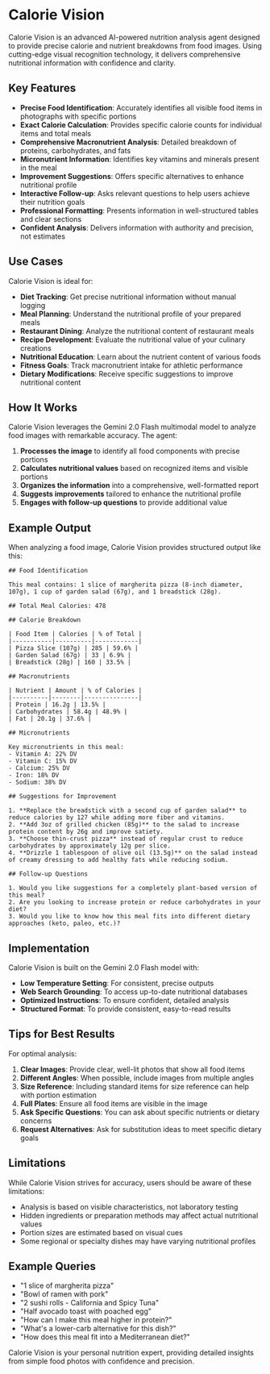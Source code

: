 # Calorie Vision

Calorie Vision is an advanced AI-powered nutrition analysis agent designed to provide precise calorie and nutrient breakdowns from food images. Using cutting-edge visual recognition technology, it delivers comprehensive nutritional information with confidence and clarity.

## Key Features

- **Precise Food Identification**: Accurately identifies all visible food items in photographs with specific portions
- **Exact Calorie Calculation**: Provides specific calorie counts for individual items and total meals
- **Comprehensive Macronutrient Analysis**: Detailed breakdown of proteins, carbohydrates, and fats
- **Micronutrient Information**: Identifies key vitamins and minerals present in the meal
- **Improvement Suggestions**: Offers specific alternatives to enhance nutritional profile
- **Interactive Follow-up**: Asks relevant questions to help users achieve their nutrition goals
- **Professional Formatting**: Presents information in well-structured tables and clear sections
- **Confident Analysis**: Delivers information with authority and precision, not estimates

## Use Cases

Calorie Vision is ideal for:

- **Diet Tracking**: Get precise nutritional information without manual logging
- **Meal Planning**: Understand the nutritional profile of your prepared meals
- **Restaurant Dining**: Analyze the nutritional content of restaurant meals
- **Recipe Development**: Evaluate the nutritional value of your culinary creations
- **Nutritional Education**: Learn about the nutrient content of various foods
- **Fitness Goals**: Track macronutrient intake for athletic performance
- **Dietary Modifications**: Receive specific suggestions to improve nutritional content

## How It Works

Calorie Vision leverages the Gemini 2.0 Flash multimodal model to analyze food images with remarkable accuracy. The agent:

1. **Processes the image** to identify all food components with precise portions
2. **Calculates nutritional values** based on recognized items and visible portions
3. **Organizes the information** into a comprehensive, well-formatted report
4. **Suggests improvements** tailored to enhance the nutritional profile
5. **Engages with follow-up questions** to provide additional value

## Example Output

When analyzing a food image, Calorie Vision provides structured output like this:

```
## Food Identification

This meal contains: 1 slice of margherita pizza (8-inch diameter, 107g), 1 cup of garden salad (67g), and 1 breadstick (28g).

## Total Meal Calories: 478

## Calorie Breakdown

| Food Item | Calories | % of Total |
|-----------|----------|------------|
| Pizza Slice (107g) | 285 | 59.6% |
| Garden Salad (67g) | 33 | 6.9% |
| Breadstick (28g) | 160 | 33.5% |

## Macronutrients

| Nutrient | Amount | % of Calories |
|----------|--------|---------------|
| Protein | 16.2g | 13.5% |
| Carbohydrates | 58.4g | 48.9% |
| Fat | 20.1g | 37.6% |

## Micronutrients

Key micronutrients in this meal:
- Vitamin A: 22% DV
- Vitamin C: 15% DV
- Calcium: 25% DV
- Iron: 18% DV
- Sodium: 38% DV

## Suggestions for Improvement

1. **Replace the breadstick with a second cup of garden salad** to reduce calories by 127 while adding more fiber and vitamins.
2. **Add 3oz of grilled chicken (85g)** to the salad to increase protein content by 26g and improve satiety.
3. **Choose thin-crust pizza** instead of regular crust to reduce carbohydrates by approximately 12g per slice.
4. **Drizzle 1 tablespoon of olive oil (13.5g)** on the salad instead of creamy dressing to add healthy fats while reducing sodium.

## Follow-up Questions

1. Would you like suggestions for a completely plant-based version of this meal?
2. Are you looking to increase protein or reduce carbohydrates in your diet?
3. Would you like to know how this meal fits into different dietary approaches (keto, paleo, etc.)?
```

## Implementation

Calorie Vision is built on the Gemini 2.0 Flash model with:

- **Low Temperature Setting**: For consistent, precise outputs
- **Web Search Grounding**: To access up-to-date nutritional databases
- **Optimized Instructions**: To ensure confident, detailed analysis
- **Structured Format**: To provide consistent, easy-to-read results

## Tips for Best Results

For optimal analysis:

1. **Clear Images**: Provide clear, well-lit photos that show all food items
2. **Different Angles**: When possible, include images from multiple angles
3. **Size Reference**: Including standard items for size reference can help with portion estimation
4. **Full Plates**: Ensure all food items are visible in the image
5. **Ask Specific Questions**: You can ask about specific nutrients or dietary concerns
6. **Request Alternatives**: Ask for substitution ideas to meet specific dietary goals

## Limitations

While Calorie Vision strives for accuracy, users should be aware of these limitations:

- Analysis is based on visible characteristics, not laboratory testing
- Hidden ingredients or preparation methods may affect actual nutritional values
- Portion sizes are estimated based on visual cues
- Some regional or specialty dishes may have varying nutritional profiles

## Example Queries

- "1 slice of margherita pizza"
- "Bowl of ramen with pork"
- "2 sushi rolls - California and Spicy Tuna"
- "Half avocado toast with poached egg"
- "How can I make this meal higher in protein?"
- "What's a lower-carb alternative for this dish?"
- "How does this meal fit into a Mediterranean diet?"

Calorie Vision is your personal nutrition expert, providing detailed insights from simple food photos with confidence and precision. 